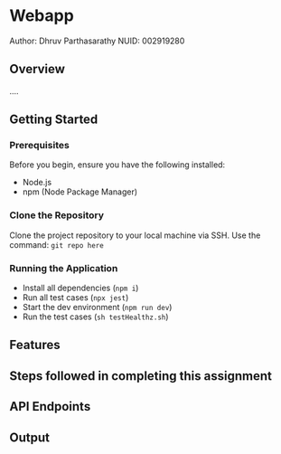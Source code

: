 # Webapp

Author: Dhruv Parthasarathy
NUID: 002919280

## Overview

....

## Getting Started

### Prerequisites

Before you begin, ensure you have the following installed:

- Node.js
- npm (Node Package Manager)

### Clone the Repository

Clone the project repository to your local machine via SSH. Use the command:
    `git repo here`

### Running the Application

- Install all dependencies (`npm i`)
- Run all test cases (`npx jest`)
- Start the dev environment (`npm run dev`)
- Run the test cases (`sh testHealthz.sh`)

## Features




## Steps followed in completing this assignment


## API Endpoints



## Output 
